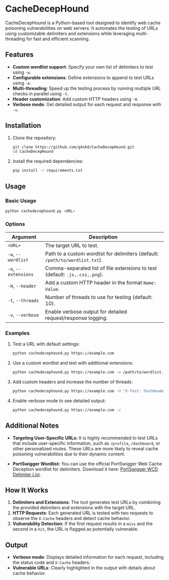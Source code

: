 # CacheDecepHound

CacheDecepHound is a Python-based tool designed to identify web cache poisoning vulnerabilities on web servers. It automates the testing of URLs using customizable delimiters and extensions while leveraging multi-threading for fast and efficient scanning.

## Features
- **Custom wordlist support**: Specify your own list of delimiters to test using `-w`.
- **Configurable extensions**: Define extensions to append to test URLs using `-e`.
- **Multi-threading**: Speed up the testing process by running multiple URL checks in parallel using `-t`.
- **Header customization**: Add custom HTTP headers using `-H`.
- **Verbose mode**: Get detailed output for each request and response with `-v`.

## Installation

1. Clone the repository:
   ```bash
   git clone https://github.com/g4nkd/CacheDecepHound.git
   cd CacheDecepHound
   ```

2. Install the required dependencies:
   ```bash
   pip install -r requirements.txt
   ```

## Usage

### Basic Usage
```bash
python cachedecephound.py <URL>
```

### Options
| Argument               | Description                                                                                  |
|------------------------|----------------------------------------------------------------------------------------------|
| `<URL>`               | The target URL to test.                                                                      |
| `-w`, `--wordlist`     | Path to a custom wordlist for delimiters (default: `/path/to/wordlist.txt`). |
| `-e`, `--extensions`   | Comma-separated list of file extensions to test (default: `.js,.css,.png`).                      |
| `-H`, `--header`       | Add a custom HTTP header in the format `Name: Value`.                                        |
| `-t`, `--threads`      | Number of threads to use for testing (default: 10).                                          |
| `-v`, `--verbose`      | Enable verbose output for detailed request/response logging.                                 |

### Examples

1. Test a URL with default settings:
   ```bash
   python cachedecephound.py https://example.com
   ```

2. Use a custom wordlist and test with additional extensions:
   ```bash
   python cachedecephound.py https://example.com -w /path/to/wordlist.txt -e .html,.php,.json
   ```

3. Add custom headers and increase the number of threads:
   ```bash
   python cachedecephound.py https://example.com -H "X-Test: TestHeader" -t 20
   ```

4. Enable verbose mode to see detailed output:
   ```bash
   python cachedecephound.py https://example.com -v
   ```

## Additional Notes

- **Targeting User-Specific URLs:** It is highly recommended to test URLs that include user-specific information, such as `/profile`, `/dashboard`, or other personalized routes. These URLs are more likely to reveal cache poisoning vulnerabilities due to their dynamic content.

- **PortSwigger Wordlist:** You can use the official PortSwigger Web Cache Deception wordlist for delimiters. Download it here: [PortSwigger WCD Delimiter List](https://portswigger.net/web-security/web-cache-deception/wcd-lab-delimiter-list).

## How It Works

1. **Delimiters and Extensions**: The tool generates test URLs by combining the provided delimiters and extensions with the target URL.
2. **HTTP Requests**: Each generated URL is tested with two requests to observe the `X-Cache` headers and detect cache behavior.
3. **Vulnerability Detection**: If the first request results in a `miss` and the second in a `hit`, the URL is flagged as potentially vulnerable.

## Output
- **Verbose mode**: Displays detailed information for each request, including the status code and `X-Cache` headers.
- **Vulnerable URLs**: Clearly highlighted in the output with details about cache behavior.
